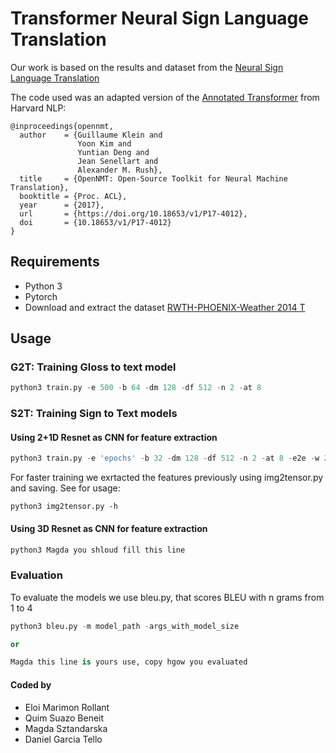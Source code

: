 # Transformer Neural Sign Language Translation

Our work is based on the results and dataset from the [Neural Sign Language Translation](https://www-i6.informatik.rwth-aachen.de/publications/download/1064/CamgozCihanHadfieldSimonKollerOscarNeyHermannBowdenRichard--NeuralSignLanguageTranslation--2018.pdf)

The code used was an adapted version of the [Annotated Transformer](https://nlp.seas.harvard.edu/2018/04/03/attention.html) from Harvard NLP:

```
@inproceedings{opennmt,
  author    = {Guillaume Klein and
               Yoon Kim and
               Yuntian Deng and
               Jean Senellart and
               Alexander M. Rush},
  title     = {OpenNMT: Open-Source Toolkit for Neural Machine Translation},
  booktitle = {Proc. ACL},
  year      = {2017},
  url       = {https://doi.org/10.18653/v1/P17-4012},
  doi       = {10.18653/v1/P17-4012}
}
```

## Requirements
- Python 3
- Pytorch 
- Download and extract the dataset [RWTH-PHOENIX-Weather 2014 T](https://www-i6.informatik.rwth-aachen.de/~koller/RWTH-PHOENIX-2014-T/) 

## Usage 

### G2T: Training Gloss to text model  

```python
python3 train.py -e 500 -b 64 -dm 128 -df 512 -n 2 -at 8
```
### S2T: Training Sign to Text models 

#### Using 2+1D Resnet as CNN for feature extraction
```python
python3 train.py -e 'epochs' -b 32 -dm 128 -df 512 -n 2 -at 8 -e2e -w 2 -features-path 'path to extracted features from images' 
```
For faster training we exrtacted the features previously using img2tensor.py and saving. See for usage:
```
python3 img2tensor.py -h 
```
#### Using 3D Resnet as CNN for feature extraction
```python
python3 Magda you shloud fill this line
```

### Evaluation

To evaluate the models we use bleu.py, that scores BLEU with n grams from 1 to 4

```python
python3 bleu.py -m model_path -args_with_model_size

or 

Magda this line is yours use, copy hgow you evaluated
```

#### Coded by
- Eloi Marimon Rollant
- Quim Suazo Beneit
- Magda Sztandarska
- Daniel Garcia Tello


